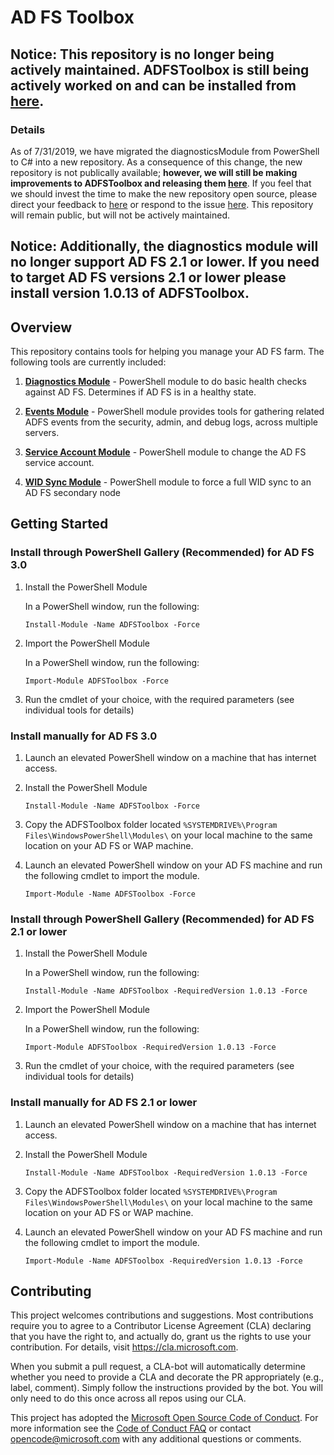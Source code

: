 # AD FS Toolbox

## Notice: This repository is no longer being actively maintained. ADFSToolbox is still being actively worked on and can be installed from [here](https://www.powershellgallery.com/packages/ADFSToolbox/).

### Details

As of 7/31/2019, we have migrated the diagnosticsModule from PowerShell to C# into a new repository. As a consequence of this change, the new repository is not publically available; **however, we will still be making improvements to ADFSToolbox and releasing them [here](https://www.powershellgallery.com/packages/ADFSToolbox/)**. If you feel that we should invest the time to make the new repository open source, please direct your feedback to [here](https://adfshelp.microsoft.com/Feedback/ProvideFeedback) or respond to the issue [here](https://github.com/microsoft/adfsToolbox/issues/75). This repository will remain public, but will not be actively maintained. 
 
## Notice: Additionally, the diagnostics module will no longer support AD FS 2.1 or lower. If you need to target AD FS versions 2.1 or lower please install version 1.0.13 of ADFSToolbox.

## Overview

This repository contains tools for helping you manage your AD FS farm. The following tools are currently included:

1. __[Diagnostics Module](diagnosticsModule)__ - PowerShell module to do basic health checks against AD FS. Determines if AD FS is in a healthy state.

2. __[Events Module](eventsModule)__ - PowerShell module provides tools for gathering related ADFS events from the security, admin, and debug logs, across multiple servers.

3. __[Service Account Module](serviceAccount)__ - PowerShell module to change the AD FS service account.

4. __[WID Sync Module](widSync)__ - PowerShell module to force a full WID sync to an AD FS secondary node

## Getting Started

### Install through PowerShell Gallery (Recommended) for AD FS 3.0

1. Install the PowerShell Module

    In a PowerShell window, run the following:

    `Install-Module -Name ADFSToolbox -Force`

2. Import the PowerShell Module

    In a PowerShell window, run the following:

    `Import-Module ADFSToolbox -Force`

3. Run the cmdlet of your choice, with the required parameters (see individual tools for details)


### Install manually for AD FS 3.0

1. Launch an elevated PowerShell window on a machine that has internet access.
2. Install the PowerShell Module

    `Install-Module -Name ADFSToolbox -Force`

3. Copy the ADFSToolbox folder located `%SYSTEMDRIVE%\Program Files\WindowsPowerShell\Modules\` on your local machine to the same location on your AD FS or WAP machine.

4. Launch an elevated PowerShell window on your AD FS machine and run the following cmdlet to import the module.

    `Import-Module -Name ADFSToolbox -Force`

### Install through PowerShell Gallery (Recommended) for AD FS 2.1 or lower

1. Install the PowerShell Module

    In a PowerShell window, run the following:

    `Install-Module -Name ADFSToolbox -RequiredVersion 1.0.13 -Force`

2. Import the PowerShell Module

    In a PowerShell window, run the following:

    `Import-Module ADFSToolbox -RequiredVersion 1.0.13 -Force`

3. Run the cmdlet of your choice, with the required parameters (see individual tools for details)


### Install manually for AD FS 2.1 or lower

1. Launch an elevated PowerShell window on a machine that has internet access.
2. Install the PowerShell Module

    `Install-Module -Name ADFSToolbox -RequiredVersion 1.0.13 -Force`

3. Copy the ADFSToolbox folder located `%SYSTEMDRIVE%\Program Files\WindowsPowerShell\Modules\` on your local machine to the same location on your AD FS or WAP machine.

4. Launch an elevated PowerShell window on your AD FS machine and run the following cmdlet to import the module.

    `Import-Module -Name ADFSToolbox -RequiredVersion 1.0.13 -Force`


## Contributing

This project welcomes contributions and suggestions.  Most contributions require you to agree to a
Contributor License Agreement (CLA) declaring that you have the right to, and actually do, grant us
the rights to use your contribution. For details, visit https://cla.microsoft.com.

When you submit a pull request, a CLA-bot will automatically determine whether you need to provide
a CLA and decorate the PR appropriately (e.g., label, comment). Simply follow the instructions
provided by the bot. You will only need to do this once across all repos using our CLA.

This project has adopted the [Microsoft Open Source Code of Conduct](https://opensource.microsoft.com/codeofconduct/).
For more information see the [Code of Conduct FAQ](https://opensource.microsoft.com/codeofconduct/faq/) or
contact [opencode@microsoft.com](mailto:opencode@microsoft.com) with any additional questions or comments.
